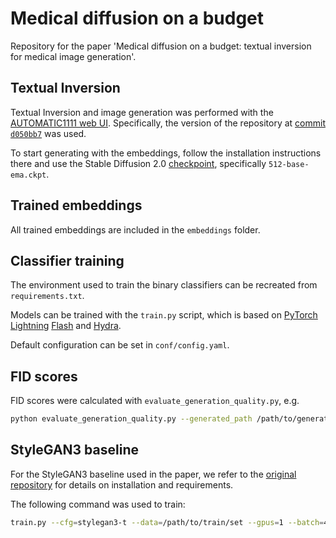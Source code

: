# Medical diffusion on a budget

Repository for the paper 'Medical diffusion on a budget: textual inversion for medical image generation'.

## Textual Inversion

Textual Inversion and image generation was performed with the [AUTOMATIC1111 web UI](https://github.com/AUTOMATIC1111/stable-diffusion-webui).
Specifically, the version of the repository at [commit `d050bb7`](https://github.com/AUTOMATIC1111/stable-diffusion-webui/tree/d050bb78636236338440768f871a0f2bb9f277f6) was used.

To start generating with the embeddings, follow the installation instructions there and use the Stable Diffusion 2.0 [checkpoint](https://huggingface.co/stabilityai/stable-diffusion-2), specifically `512-base-ema.ckpt`.

## Trained embeddings

All trained embeddings are included in the `embeddings` folder.

## Classifier training

The environment used to train the binary classifiers can be recreated from `requirements.txt`.

Models can be trained with the `train.py` script, which is based on [PyTorch Lightning](https://github.com/Lightning-AI/pytorch-lightning) [Flash](https://github.com/Lightning-Universe/lightning-flash) and [Hydra](https://github.com/facebookresearch/hydra).

Default configuration can be set in `conf/config.yaml`.

## FID scores

FID scores were calculated with `evaluate_generation_quality.py`, e.g.

```sh
python evaluate_generation_quality.py --generated_path /path/to/generated/images --reference_path /path/to/reference/images
```

## StyleGAN3 baseline

For the StyleGAN3 baseline used in the paper, we refer to the
[original repository](https://github.com/NVlabs/stylegan3) for details on installation and requirements.

The following command was used to train:

```sh
train.py --cfg=stylegan3-t --data=/path/to/train/set --gpus=1 --batch=4 --gamma=8 --mirror=1 --kimg=100 --resume=https://api.ngc.nvidia.com/v2/models/nvidia/research/stylegan3/versions/1/files/stylegan3-t-afhqv2-512x512.pkl --snap=25 --tick=1 --mbstd-group 1 --metrics none
```
